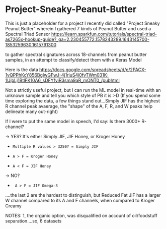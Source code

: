 # Project-Sneaky-Peanut-Butter
This is just a placeholder for a project I recently did called "Project Sneaky Peanut Butter" wherein I gathered 7 kinds of Peanut Butter and used a Spectral Triad Sensor https://learn.sparkfun.com/tutorials/spectral-triad-as7265x-hookup-guide?_ga=2.230455772.1578243289.1643145700-1853259630.1615791300

to gather spectral signatures across 18-channels from peanut butter samples, in an attempt to classify/detect them with a Keras Model


Here is the data https://docs.google.com/spreadsheets/d/e/2PACX-1vQPPhKcY856BgIwGFwJ-4j1riuS4i0fvTWm031K-1UjbLj1BtlFK10A6_sDFYfviR3sma9aR_mONT0_/pubhtml

Not a strictly useful project, but I can run the ML model in real-time with an unknown sample and tell you which style of PB it is :-D 
(If you spend some time exploring the data, a few things stand out...Simply JIF has the highest R channel peak avaerage,  the "shape" of the A, F, R, and W peaks help delineate many out-right)

If I were to put the same model in speech, I'd say:
Is there 3000+ R-channel?


-> YES? It's either Simply JIF, JIF Honey, or Kroger Honey

*     Multiple R values > 3250? = Simply JIF

*     A > F = Kroger Honey

*     A < F = JIF Honey


-> NO?

*      A > F = JIF Omega-3

....the last 2 are the hardest to distinguish, but Reduced Fat JIF has a larger W channel compared to its A and F channels, when compared to Kroger Creamy


NOTES: 1, the organic option, was disqualified on account of oil/foodstuff separation....so, 6 datasets
